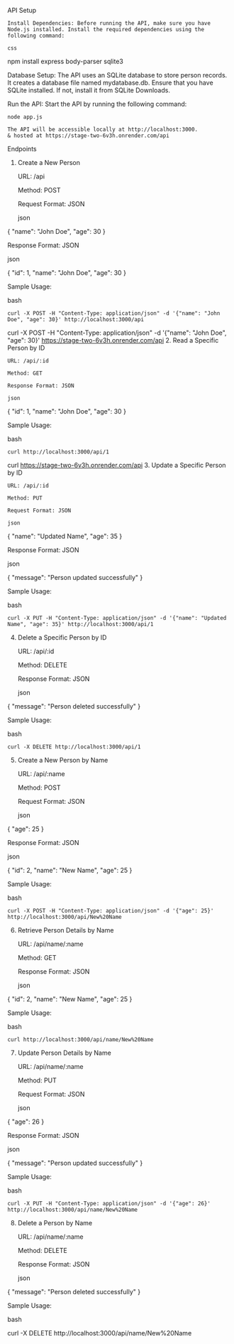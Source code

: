 API Setup

    Install Dependencies: Before running the API, make sure you have Node.js installed. Install the required dependencies using the following command:

    css

npm install express body-parser sqlite3

Database Setup: The API uses an SQLite database to store person records. It creates a database file named mydatabase.db. Ensure that you have SQLite installed. If not, install it from SQLite Downloads.

Run the API: Start the API by running the following command:

    node app.js

    The API will be accessible locally at http://localhost:3000.
    & hosted at https://stage-two-6v3h.onrender.com/api

Endpoints
1. Create a New Person

    URL: /api

    Method: POST

    Request Format: JSON

    json

{
  "name": "John Doe",
  "age": 30
}

Response Format: JSON

json

{
  "id": 1,
  "name": "John Doe",
  "age": 30
}

Sample Usage:

bash

    curl -X POST -H "Content-Type: application/json" -d '{"name": "John Doe", "age": 30}' http://localhost:3000/api
  curl -X POST -H "Content-Type: application/json" -d '{"name": "John Doe", "age": 30}' https://stage-two-6v3h.onrender.com/api
2. Read a Specific Person by ID

    URL: /api/:id

    Method: GET

    Response Format: JSON

    json

{
  "id": 1,
  "name": "John Doe",
  "age": 30
}

Sample Usage:

bash

    curl http://localhost:3000/api/1
curl https://stage-two-6v3h.onrender.com/api
3. Update a Specific Person by ID

    URL: /api/:id

    Method: PUT

    Request Format: JSON

    json

{
  "name": "Updated Name",
  "age": 35
}

Response Format: JSON

json

{
  "message": "Person updated successfully"
}

Sample Usage:

bash

    curl -X PUT -H "Content-Type: application/json" -d '{"name": "Updated Name", "age": 35}' http://localhost:3000/api/1

4. Delete a Specific Person by ID

    URL: /api/:id

    Method: DELETE

    Response Format: JSON

    json

{
  "message": "Person deleted successfully"
}

Sample Usage:

bash

    curl -X DELETE http://localhost:3000/api/1

5. Create a New Person by Name

    URL: /api/:name

    Method: POST

    Request Format: JSON

    json

{
  "age": 25
}

Response Format: JSON

json

{
  "id": 2,
  "name": "New Name",
  "age": 25
}

Sample Usage:

bash

    curl -X POST -H "Content-Type: application/json" -d '{"age": 25}' http://localhost:3000/api/New%20Name

6. Retrieve Person Details by Name

    URL: /api/name/:name

    Method: GET

    Response Format: JSON

    json

{
  "id": 2,
  "name": "New Name",
  "age": 25
}

Sample Usage:

bash

    curl http://localhost:3000/api/name/New%20Name

7. Update Person Details by Name

    URL: /api/name/:name

    Method: PUT

    Request Format: JSON

    json

{
  "age": 26
}

Response Format: JSON

json

{
  "message": "Person updated successfully"
}

Sample Usage:

bash

    curl -X PUT -H "Content-Type: application/json" -d '{"age": 26}' http://localhost:3000/api/name/New%20Name

8. Delete a Person by Name

    URL: /api/name/:name

    Method: DELETE

    Response Format: JSON

    json

{
  "message": "Person deleted successfully"
}

Sample Usage:

bash

curl -X DELETE http://localhost:3000/api/name/New%20Name
